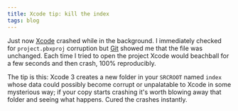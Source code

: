 ```yaml
---
title: Xcode tip: kill the index
tags: blog
---
```


Just now [Xcode](http://www.wincent.com/wiki/Xcode) crashed while in the background. I immediately checked for `project.pbxproj` corruption but [Git](http://www.wincent.com/wiki/Git) showed me that the file was unchanged. Each time I tried to open the project Xcode would beachball for a few seconds and then crash, 100% reproducibly.

The tip is this: Xcode 3 creates a new folder in your `SRCROOT` named `index` whose data could possibly become corrupt or unpalatable to Xcode in some mysterious way; if your copy starts crashing it's worth blowing away that folder and seeing what happens. Cured the crashes instantly.
